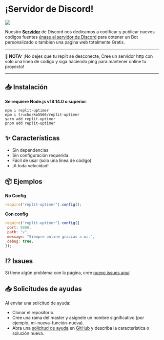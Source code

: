 # ¡Servidor de Discord!
<a href="https://teamarcades.xyz/discord">
    <img src="https://discord.com/api/guilds/935157109761388554/widget.png?style=banner2">
</a>

Nuestro [**Servidor**](https://teamarcades.xyz/discord) de Discord nos dedicamos a codificar y publicar nuevos codigos fuentes [únase al servidor de Discord](https://teamarcades.xyz/discord) para obtener un Bot personalizado o tambien una pagina web totalmente Gratis.

---

**📌 NOTA:** ¡No dejes que tu replit se desconecte, Cree un servidor http con solo una línea de código y siga haciendo ping para mantener online tu proyecto!

---

## 📥 Instalación

**Se requiere Node.js v18.14.0 o superior**.

```
npm i replit-uptimer
npm i truchorko5566/replit-uptimer
yarn add replit-uptimer
pnpm add replit-uptimer
```

## ✨ Características

- Sin dependencias
- Sin configuración requerida
- Fácil de usar (solo una línea de código)
- ¡A toda velocidad!

## 📦 Ejemplos

**No Config**

```javascript
require("replit-uptimer").config();
```

**Con config**

```javascript
require("replit-uptimer").config({
 port: 8080,
 path: "/",
 message: "Siempre online gracias a mi.",
 debug: true,
});
```

## ⁉️ Issues

Si tiene algún problema con la página, cree [nuevo issues aquí](https://github.com/Truchorko5566/replit-uptime/issues)

## 📥 Solicitudes de ayudas

Al enviar una solicitud de ayuda:

- Clonar el repositorio.
- Cree una rama del master y asígnele un nombre significativo (por ejemplo, mi-nueva-función-nueva).
- Abra una [solicitud de ayuda](https://github.com/Truchorko5566/replit-uptime/pulls) en [GitHub](https://github.com) y describa la característica o solución nueva.
